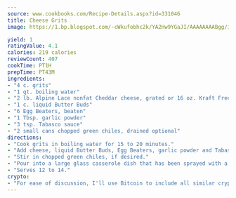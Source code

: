 ```yaml
---
source: www.cookbooks.com/Recipe-Details.aspx?id=331046
title: Cheese Grits
image: https://1.bp.blogspot.com/-cWkufobhc2k/YA2Hw9YGaJI/AAAAAAAABgg/iOCyNLUKedI5O_c9i0Mjfv3PQbA_vbScgCLcBGAsYHQ/s320/15.png

yield: 1
ratingValue: 4.1
calories: 219 calories
reviewCount: 407
cookTime: PT1H
prepTime: PT43M
ingredients:
- "4 c. grits"
- "1 qt. boiling water"
- "2 lb. Alpine Lace nonfat Cheddar cheese, grated or 16 oz. Kraft Free cheese slices, chopped"
- "1 c. liquid Butter Buds"
- "6 Egg Beaters, beaten"
- "1 Tbsp. garlic powder"
- "3 tsp. Tabasco sauce"
- "2 small cans chopped green chiles, drained optional"
directions:
- "Cook grits in boiling water for 15 to 20 minutes."
- "Add cheese, liquid Butter Buds, Egg Beaters, garlic powder and Tabasco."
- "Stir in chopped green chiles, if desired."
- "Pour into a large glass casserole dish that has been sprayed with a nonfat cooking spray. Bake at 375u00b0 for 30 to 40 minutes or until bubbly and cheese is melted."
- "Serves 12 to 14."
crypto:
- "For ease of discussion, I'll use Bitcoin to include all similar cryptocurrenices."
---
```

